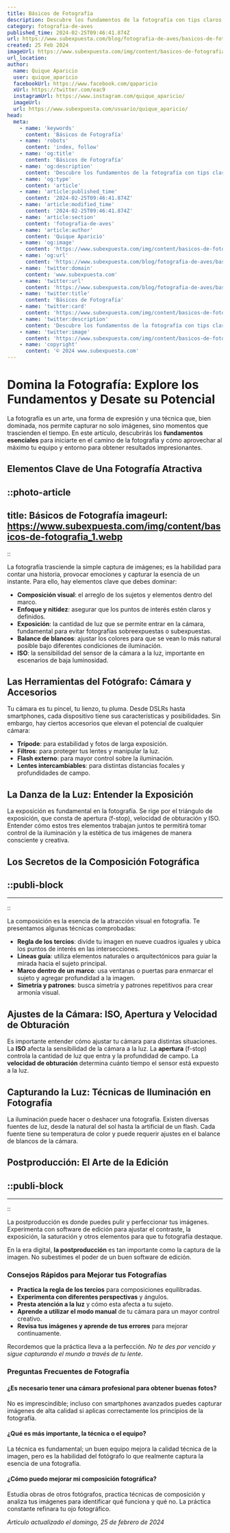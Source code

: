 ```yaml
---
title: Básicos de Fotografía
description: Descubre los fundamentos de la fotografía con tips claros y prácticos. Mejora tus habilidades y captura imágenes impresionantes. ¡Empieza ya!
category: fotografia-de-aves
published_time: 2024-02-25T09:46:41.874Z
url: https://www.subexpuesta.com/blog/fotografia-de-aves/basicos-de-fotografia
created: 25 Feb 2024
imageUrl: https://www.subexpuesta.com/img/content/basicos-de-fotografia_1.webp
url_location:
author:
  name: Quique Aparicio
  user: quique_aparicio
  facebookUrl: https://www.facebook.com/qaparicio
  xUrl: https://twitter.com/eac9
  instagramUrl: https://www.instagram.com/quique_aparicio/
  imageUrl: 
  url: https://www.subexpuesta.com/usuario/quique_aparicio/
head:
  meta:
    - name: 'keywords'
      content: 'Básicos de Fotografía'
    - name: 'robots'
      content: 'index, follow'
    - name: 'og:title'
      content: 'Básicos de Fotografía'
    - name: 'og:description'
      content: 'Descubre los fundamentos de la fotografía con tips claros y prácticos. Mejora tus habilidades y captura imágenes impresionantes. ¡Empieza ya!'
    - name: 'og:type'
      content: 'article'
    - name: 'article:published_time'
      content: '2024-02-25T09:46:41.874Z'
    - name: 'article:modified_time'
      content: '2024-02-25T09:46:41.874Z'
    - name: 'article:section'
      content: 'fotografia-de-aves'
    - name: 'article:author'
      content: 'Quique Aparicio'
    - name: 'og:image'
      content: 'https://www.subexpuesta.com/img/content/basicos-de-fotografia_1.webp'
    - name: 'og:url'
      content: 'https://www.subexpuesta.com/blog/fotografia-de-aves/basicos-de-fotografia'
    - name: 'twitter:domain'
      content: 'www.subexpuesta.com'
    - name: 'twitter:url'
      content: 'https://www.subexpuesta.com/blog/fotografia-de-aves/basicos-de-fotografia'
    - name: 'twitter:title'
      content: 'Básicos de Fotografía'
    - name: 'twitter:card'
      content: 'https://www.subexpuesta.com/img/content/basicos-de-fotografia_1.webp'
    - name: 'twitter:description'
      content: 'Descubre los fundamentos de la fotografía con tips claros y prácticos. Mejora tus habilidades y captura imágenes impresionantes. ¡Empieza ya!'
    - name: 'twitter:image'
      content: 'https://www.subexpuesta.com/img/content/basicos-de-fotografia_1.webp'
    - name: 'copyright'
      content: '© 2024 www.subexpuesta.com'
---
```

# Domina la Fotografía: Explore los Fundamentos y Desate su Potencial

La fotografía es un arte, una forma de expresión y una técnica que, bien dominada, nos permite capturar no solo imágenes, sino momentos que trascienden el tiempo. En este artículo, descubrirás los **fundamentos esenciales** para iniciarte en el camino de la fotografía y cómo aprovechar al máximo tu equipo y entorno para obtener resultados impresionantes.

## Elementos Clave de Una Fotografía Atractiva


::photo-article
---
title: Básicos de Fotografía
imageurl: https://www.subexpuesta.com/img/content/basicos-de-fotografia_1.webp
---
::



La fotografía trasciende la simple captura de imágenes; es la habilidad para contar una historia, provocar emociones y capturar la esencia de un instante. Para ello, hay elementos clave que debes dominar:

- **Composición visual**: el arreglo de los sujetos y elementos dentro del marco.
- **Enfoque y nitidez**: asegurar que los puntos de interés estén claros y definidos.
- **Exposición**: la cantidad de luz que se permite entrar en la cámara, fundamental para evitar fotografías sobreexpuestas o subexpuestas.
- **Balance de blancos**: ajustar los colores para que se vean lo más natural posible bajo diferentes condiciones de iluminación.
- **ISO**: la sensibilidad del sensor de la cámara a la luz, importante en escenarios de baja luminosidad.

## Las Herramientas del Fotógrafo: Cámara y Accesorios

Tu cámara es tu pincel, tu lienzo, tu pluma. Desde DSLRs hasta smartphones, cada dispositivo tiene sus características y posibilidades. Sin embargo, hay ciertos accesorios que elevan el potencial de cualquier cámara:

- **Trípode**: para estabilidad y fotos de larga exposición.
- **Filtros**: para proteger tus lentes y manipular la luz.
- **Flash externo**: para mayor control sobre la iluminación.
- **Lentes intercambiables**: para distintas distancias focales y profundidades de campo.

## La Danza de la Luz: Entender la Exposición

La exposición es fundamental en la fotografía. Se rige por el triángulo de exposición, que consta de apertura (f-stop), velocidad de obturación y ISO. Entender cómo estos tres elementos trabajan juntos te permitirá tomar control de la iluminación y la estética de tus imágenes de manera consciente y creativa.

## Los Secretos de la Composición Fotográfica


  ::publi-block
  ---
  ---
  ::
  
  

La composición es la esencia de la atracción visual en fotografía. Te presentamos algunas técnicas comprobadas:

- **Regla de los tercios**: divide tu imagen en nueve cuadros iguales y ubica los puntos de interés en las intersecciones.
- **Líneas guía**: utiliza elementos naturales o arquitectónicos para guiar la mirada hacia el sujeto principal.
- **Marco dentro de un marco**: usa ventanas o puertas para enmarcar el sujeto y agregar profundidad a la imagen.
- **Simetría y patrones**: busca simetría y patrones repetitivos para crear armonía visual.

## Ajustes de la Cámara: ISO, Apertura y Velocidad de Obturación

Es importante entender cómo ajustar tu cámara para distintas situaciones. La **ISO** afecta la sensibilidad de la cámara a la luz. La **apertura** (f-stop) controla la cantidad de luz que entra y la profundidad de campo. La **velocidad de obturación** determina cuánto tiempo el sensor está expuesto a la luz.

## Capturando la Luz: Técnicas de Iluminación en Fotografía

La iluminación puede hacer o deshacer una fotografía. Existen diversas fuentes de luz, desde la natural del sol hasta la artificial de un flash. Cada fuente tiene su temperatura de color y puede requerir ajustes en el balance de blancos de la cámara.

## Postproducción: El Arte de la Edición


  ::publi-block
  ---
  ---
  ::
  
  

La postproducción es donde puedes pulir y perfeccionar tus imágenes. Experimenta con software de edición para ajustar el contraste, la exposición, la saturación y otros elementos para que tu fotografía destaque.

En la era digital, **la postproducción** es tan importante como la captura de la imagen. No subestimes el poder de un buen software de edición.

### Consejos Rápidos para Mejorar tus Fotografías

- **Practica la regla de los tercios** para composiciones equilibradas.
- **Experimenta con diferentes perspectivas** y ángulos.
- **Presta atención a la luz** y cómo esta afecta a tu sujeto.
- **Aprende a utilizar el modo manual** de tu cámara para un mayor control creativo.
- **Revisa tus imágenes y aprende de tus errores** para mejorar continuamente.

Recordemos que la práctica lleva a la perfección. *No te des por vencido y sigue capturando el mundo a través de tu lente*.

### Preguntas Frecuentes de Fotografía

#### ¿Es necesario tener una cámara profesional para obtener buenas fotos?

No es imprescindible; incluso con smartphones avanzados puedes capturar imágenes de alta calidad si aplicas correctamente los principios de la fotografía.

#### ¿Qué es más importante, la técnica o el equipo?
  
La técnica es fundamental; un buen equipo mejora la calidad técnica de la imagen, pero es la habilidad del fotógrafo lo que realmente captura la esencia de una fotografía.

#### ¿Cómo puedo mejorar mi composición fotográfica?

Estudia obras de otros fotógrafos, practica técnicas de composición y analiza tus imágenes para identificar qué funciona y qué no. La práctica constante refinara tu ojo fotográfico.

_Artículo actualizado el domingo, 25 de febrero de 2024_